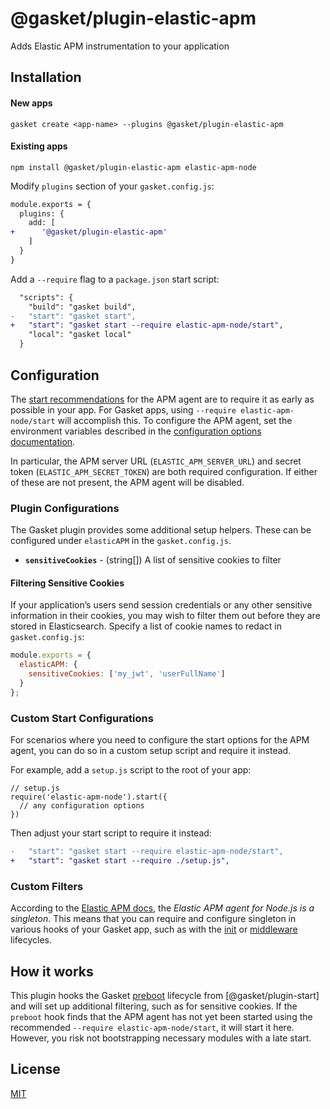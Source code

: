 # @gasket/plugin-elastic-apm

Adds Elastic APM instrumentation to your application

## Installation

#### New apps

```
gasket create <app-name> --plugins @gasket/plugin-elastic-apm
```

#### Existing apps

```
npm install @gasket/plugin-elastic-apm elastic-apm-node
```

Modify `plugins` section of your `gasket.config.js`:

```diff
module.exports = {
  plugins: {
    add: [
+      '@gasket/plugin-elastic-apm'
    ]
  }
}
```

Add a `--require` flag to a `package.json` start script:

```diff
  "scripts": {
    "build": "gasket build",
-   "start": "gasket start",
+   "start": "gasket start --require elastic-apm-node/start",
    "local": "gasket local"
  }
```

## Configuration

The [start recommendations] for the APM agent are to require it as early as
possible in your app. For Gasket apps, using `--require elastic-apm-node/start`
will accomplish this. To configure the APM agent, set the environment variables
described in the [configuration options documentation].

In particular, the APM server URL (`ELASTIC_APM_SERVER_URL`) and secret token
(`ELASTIC_APM_SECRET_TOKEN`) are both required configuration. If either
of these are not present, the APM agent will be disabled.

### Plugin Configurations

The Gasket plugin provides some additional setup helpers. These can be
configured under `elasticAPM` in the `gasket.config.js`.

- **`sensitiveCookies`** - (string[]) A list of sensitive cookies to filter

#### Filtering Sensitive Cookies

If your application’s users send session credentials or any other sensitive
information in their cookies, you may wish to filter them out before they are
stored in Elasticsearch. Specify a list of cookie names to redact in
`gasket.config.js`:

```js
module.exports = {
  elasticAPM: {
    sensitiveCookies: ['my_jwt', 'userFullName']
  }
};
```

### Custom Start Configurations

For scenarios where you need to configure the start options for the APM agent,
you can do so in a custom setup script and require it instead.

For example, add a `setup.js` script to the root of your app:

```
// setup.js
require('elastic-apm-node').start({
  // any configuration options
})
```

Then adjust your start script to require it instead:

```diff
-   "start": "gasket start --require elastic-apm-node/start",
+   "start": "gasket start --require ./setup.js",
```

### Custom Filters

According to the [Elastic APM docs], the _Elastic APM agent for Node.js is a
singleton_. This means that you can require and configure singleton in various
hooks of your Gasket app, such as with the [init] or [middleware] lifecycles.

## How it works

This plugin hooks the Gasket [preboot] lifecycle from [@gasket/plugin-start]
and will set up additional filtering, such as for sensitive cookies. If the
`preboot` hook finds that the APM agent has not yet been started using the
recommended `--require elastic-apm-node/start`, it will start it here.
However, you risk not bootstrapping necessary modules with a late start.

## License

[MIT](./LICENSE.md)

<!-- LINKS -->

[preboot]:/packages/gasket-plugin-start/README.md#preboot
[init]:packages/gasket-plugin-command/README.md#init
[middleware]:/packages/gasket-plugin-express/README.md#middleware
[configuration options documentation]:https://www.elastic.co/guide/en/apm/agent/nodejs/current/configuration.html
[start recommendations]:https://www.elastic.co/guide/en/apm/agent/nodejs/master/agent-api.html#apm-start
[Elastic APM docs]:https://www.elastic.co/guide/en/apm/agent/nodejs/master/agent-api.html
